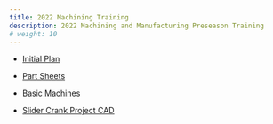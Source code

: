 ```yaml
---
title: 2022 Machining Training
description: 2022 Machining and Manufacturing Preseason Training
# weight: 10
---
```


- [Initial Plan](https://docs.google.com/document/d/1Vribrfm0-PL5P9FYMVzV9GERFo_Uzo30OINJd3oo6kU/edit)

- [Part Sheets](https://docs.google.com/presentation/d/1lBozBxZguCWv7OEc6zvIYKu9hCFkYdr80w7I7uU2Efo/edit#slide=id.p)
- [Basic Machines](https://docs.google.com/presentation/d/1iwLSJmRM7eK3-H4ffLIM9gdaLuQkFQItBUTHwUWMq8I/edit#slide=id.p)
- [Slider Crank Project CAD](https://cad.onshape.com/documents/d75169854bb216c78c2bd16c/w/e660775c41e597a1fa62377b/e/a12d39aa180ae2ee7600d57f?renderMode=0&uiState=6205752bcee12577ef22d0cb)